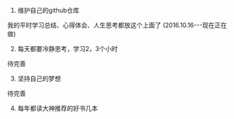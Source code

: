 1. 维护自己的github仓库

我的平时学习总结、心得体会、人生思考都放这个上面了
(2016.10.16---现在正在做)


2. 每天都要冷静思考，学习2，3个小时

待完善

3. 坚持自己的梦想

待完善

4. 每年都读大神推荐的好书几本



